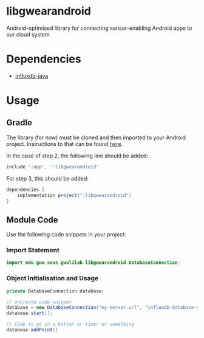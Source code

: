 # libgwearandroid
Android-optimised library for connecting sensor-enabling Android apps to our cloud system

# Dependencies
- [influxdb-java](https://github.com/influxdata/influxdb-java)

# Usage
## Gradle
The library (for now) must be cloned and then imported to your Android project. Instructions to that can be found [here](https://developer.android.com/studio/projects/android-library#AddDependency).

In the case of step 2, the following line should be added: 
```gradle
include ':app', ':libgwearandroid'
```

For step 3, this should be added:
```gradle
dependencies {
    implementation project(":libgwearandroid")
}
```

## Module Code
Use the following code snippets in your project:

### Import Statement
```java
import edu.gwu.seas.gwulilab.libgwearandroid.DatabaseConnection;
```

### Object Initialisation and Usage
```java
private DatabaseConnection database;

// onCreate code snippet
database = new DatabaseConnection("my-server.url", "influxdb-database-name");
database.start();

// Code to go in a button or timer or something
database.addPoint()
```
